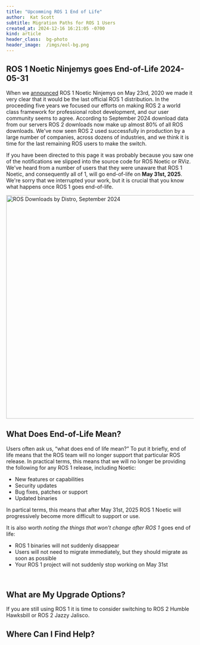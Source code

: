 ```yaml
---
title: "Upcomming ROS 1 End of Life"
author:  Kat Scott 
subtitle: Migration Paths for ROS 1 Users
created_at: 2024-12-16 16:21:05 -0700
kind: article
header_class:  bg-photo 
header_image:  /imgs/eol-bg.png 
---
```


## ROS 1 Noetic Ninjemys goes End-of-Life 2024-05-31

When we [announced](https://www.openrobotics.org/blog/2020/5/23/noetic-ninjemys-the-last-official-ros-1-release) ROS 1 Noetic Ninjemys on May 23rd, 2020 we made it very clear that it would be the last official ROS 1 distribution. 
In the proceeding five years we focused our efforts on making ROS 2 a world class framework for professional robot development, and our user community seems to agree.
According to September 2024 download data from our servers ROS 2 downloads now make up almost 80% of all ROS downloads.
We've now seen ROS 2 used successfully in production by a large number of companies, across dozens of industries, and we think it is time for the last remaining ROS users to make the switch. 

If you have been directed to this page it was probably because you saw one of the notifications we slipped into the source code for ROS Noetic or RViz. 
We've heard from a number of users that they were unaware that ROS 1 Noetic, and consequently all of 1, will go end-of-life on **May 31st, 2025**.
We're sorry that we interrupted your work, but it is crucial that you know what happens once ROS 1 goes end-of-life.

<img src="/imgs/distro-download-data.png" alt="ROS Downloads by Distro, September 2024" style="width:600px;align:center"/>

## What Does End-of-Life Mean?

Users often ask us, “what does end of life mean?” 
To put it briefly, end of life means that the ROS team will no longer support that particular ROS release. 
In practical terms, this means that we will no longer be providing the following for any ROS 1 release, including Noetic:

* New features or capabilities
* Security updates
* Bug fixes, patches or support
* Updated binaries

In partical terms, this means that after May 31st, 2025 ROS 1 Noetic will progressively become more difficult to support or use.  

It is also worth *noting the things that won’t change after ROS 1* goes end of life:

* ROS 1 binaries will not suddenly disappear
* Users will not need to migrate immediately, but they should migrate as soon as possible
* Your ROS 1 project will not suddenly stop working on May 31st

<br>

## What are My Upgrade Options?

If you are still using ROS 1 it is time to consider switching to ROS 2 Humble Hawksbill or ROS 2 Jazzy Jalisco. 

## Where Can I Find Help?
